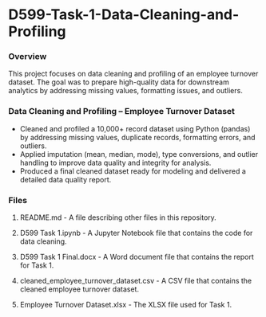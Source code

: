 # D599-Task-1-Data-Cleaning-and-Profiling
### Overview
This project focuses on data cleaning and profiling of an employee turnover dataset. The goal was to prepare high-quality data for downstream analytics by addressing missing values, formatting issues, and outliers.

### Data Cleaning and Profiling – Employee Turnover Dataset
  - Cleaned and profiled a 10,000+ record dataset using Python (pandas) by addressing missing values, duplicate records, formatting errors, and outliers.
  -	Applied imputation (mean, median, mode), type conversions, and outlier handling to improve data quality and integrity for analysis.
  -	Produced a final cleaned dataset ready for modeling and delivered a detailed data quality report.


### Files
1. README.md - A file describing other files in this repository.

2. D599 Task 1.ipynb - A Jupyter Notebook file that contains the code for data cleaning.

3. D599 Task 1 Final.docx - A Word document file that contains the report for Task 1.

4. cleaned_employee_turnover_dataset.csv - A CSV file that contains the cleaned employee turnover dataset.

5. Employee Turnover Dataset.xlsx - The XLSX file used for Task 1.
